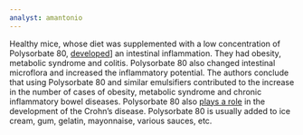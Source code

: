 ```yaml
---
analyst: amantonio
---
```


Healthy mice, whose diet was supplemented with a low concentration of Polysorbate 80, [developed](https://www.nature.com/nature/journal/v519/n7541/full/nature14232.html)] an intestinal inflammation. They had obesity, metabolic syndrome and colitis. Polysorbate 80 also changed intestinal microflora and increased the inflammatory potential. The authors conclude that using Polysorbate 80 and similar emulsifiers contributed to the increase in the number of cases of obesity, metabolic syndrome and chronic inflammatory bowel diseases.
Polysorbate 80 also [plays a role](http://gut.bmj.com/content/59/10/1331.full) in the development of the Crohn’s disease.
Polysorbate 80 is usually added to ice cream, gum, gelatin, mayonnaise, various sauces, etc.
